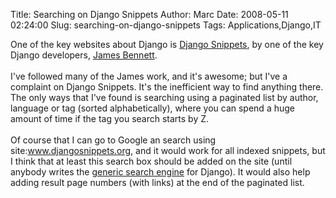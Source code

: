 Title: Searching on Django Snippets
Author: Marc
Date: 2008-05-11 02:24:00
Slug: searching-on-django-snippets
Tags: Applications,Django,IT

One of the key websites about Django is [Django Snippets](http://www.djangosnippets.org), by one of the key Django developers, [James Bennett](http://www.b-list.org/).<br/><br/>I've followed many of the James work, and it's awesome; but I've a complaint on Django Snippets. It's the inefficient way to find anything there. The only ways that I've found is searching using a paginated list by author, language or tag (sorted alphabetically), where you can spend a huge amount of time if the tag you search starts by Z.<br/><br/>Of course that I can go to Google an search using site:www.djangosnippets.org, and it would work for all indexed snippets, but I think that at least this search box should be added on the site (until anybody writes the [generic search engine](http://www.djangosnippets.org/about/faq/) for Django).  It would also help adding result page numbers (with links) at the end of the paginated list.